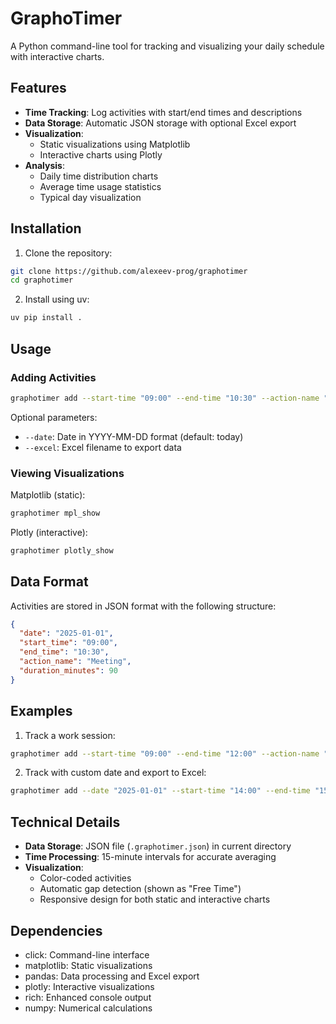 # GraphoTimer
A Python command-line tool for tracking and visualizing your daily schedule with interactive charts.

## Features

- **Time Tracking**: Log activities with start/end times and descriptions
- **Data Storage**: Automatic JSON storage with optional Excel export
- **Visualization**:
  - Static visualizations using Matplotlib
  - Interactive charts using Plotly
- **Analysis**:
  - Daily time distribution charts
  - Average time usage statistics
  - Typical day visualization

## Installation

1. Clone the repository:
```bash
git clone https://github.com/alexeev-prog/graphotimer
cd graphotimer
```

2. Install using uv:
```bash
uv pip install .
```

## Usage

### Adding Activities

```bash
graphotimer add --start-time "09:00" --end-time "10:30" --action-name "Meeting"
```

Optional parameters:
- `--date`: Date in YYYY-MM-DD format (default: today)
- `--excel`: Excel filename to export data

### Viewing Visualizations

Matplotlib (static):
```bash
graphotimer mpl_show
```

Plotly (interactive):
```bash
graphotimer plotly_show
```

## Data Format

Activities are stored in JSON format with the following structure:
```json
{
  "date": "2025-01-01",
  "start_time": "09:00",
  "end_time": "10:30",
  "action_name": "Meeting",
  "duration_minutes": 90
}
```

## Examples

1. Track a work session:
```bash
graphotimer add --start-time "09:00" --end-time "12:00" --action-name "Coding"
```

2. Track with custom date and export to Excel:
```bash
graphotimer add --date "2025-01-01" --start-time "14:00" --end-time "15:30" --action-name "Design" --excel "schedule.xlsx"
```

## Technical Details

- **Data Storage**: JSON file (`.graphotimer.json`) in current directory
- **Time Processing**: 15-minute intervals for accurate averaging
- **Visualization**:
  - Color-coded activities
  - Automatic gap detection (shown as "Free Time")
  - Responsive design for both static and interactive charts

## Dependencies

- click: Command-line interface
- matplotlib: Static visualizations
- pandas: Data processing and Excel export
- plotly: Interactive visualizations
- rich: Enhanced console output
- numpy: Numerical calculations
